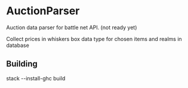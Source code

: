 # AuctionParser

Auction data parser for battle net API. (not ready yet)

Collect prices in whiskers box data type for chosen items and realms in database 

## Building

stack --install-ghc build
